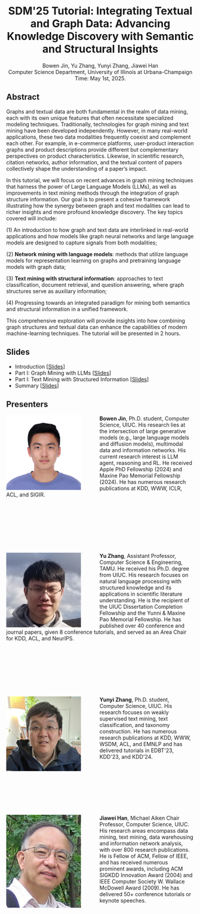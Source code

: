 <!-- ---
permalink: /wsdm24-tutorial/
author_profile: true
--- -->

<center>
<h1>
SDM'25 Tutorial: Integrating Textual and Graph Data: Advancing Knowledge Discovery with Semantic and Structural Insights
</h1>
Bowen Jin, Yu Zhang, Yunyi Zhang, Jiawei Han<br/>
Computer Science Department, University of Illinois at Urbana-Champaign<br/>
<!-- Time: Aug 9, 2023 10:00 AM - 1:00 PM (PDT) -->
Time: May 1st, 2025.
</center>

## Abstract

Graphs and textual data are both fundamental in the realm of data mining, each with its own unique features that often necessitate specialized modeling techniques. Traditionally, technologies for graph mining and text mining have been developed independently. However, in many real-world applications, these two data modalities frequently coexist and complement each other. For example, in e-commerce platforms, user-product interaction graphs and product descriptions provide different but complementary perspectives on product characteristics. Likewise, in scientific research, citation networks, author information, and the textual content of papers collectively shape the understanding of a paper’s impact.

In this tutorial, we will focus on recent advances in graph mining techniques that harness the power of Large Language Models (LLMs), as well as improvements in text mining methods through the integration of graph structure information. Our goal is to present a cohesive framework illustrating how the synergy between graph and text modalities can lead to richer insights and more profound knowledge discovery. The key topics covered will include:

(1) An introduction to how graph and text data are interlinked in real-world applications and how models like graph neural networks and large language models are designed to capture signals from both modalities;

(2) **Network mining with language models**: methods that utilize language models for representation learning on graphs and pretraining language models with graph data;

(3) **Text mining with structural information**: approaches to text classification, document retrieval, and question answering, where graph structures serve as auxiliary information;

(4) Progressing towards an integrated paradigm for mining both semantics and structural information in a unified framework.

This comprehensive exploration will provide insights into how combining graph structures and textual data can enhance the capabilities of modern machine-learning techniques.
The tutorial will be presented in 2 hours. 



## Slides

* Introduction \[[Slides](sdm25/Part0.pdf)\]
* Part I: Graph Mining with LLMs \[[Slides](sdm25/Part1.pdf)\]
* Part I: Text Mining with Structured Information \[[Slides](sdm25/Part2.pdf)\]
* Summary \[[Slides](sdm25/Part3.pdf)\]

## Presenters

<img align="left" img src="/img/portrait.jpg" alt="Bowen Jin" style="width: 200px;margin-right:50px;"/>**Bowen Jin**, Ph.D. student, Computer Science, UIUC. His research lies at the intersection of large generative models (e.g., large language models and diffusion models), multimodal data and information networks. His current research interest is LLM agent, reasoning and RL. He received Apple PhD Fellowship (2024) and Maxine Pao Memorial Fellowship (2024). He has numerous research publications at KDD, WWW, ICLR, ACL, and SIGIR.

<br/>
<br/>
<br/>
<br/>
<br/>
<br/>
<br/>

<img align="left" img src="/img/Yu_Zhang.png" alt="Yu Zhang" style="width: 200px;margin-right:50px;"/>**Yu Zhang**, Assistant Professor, Computer Science & Engineering, TAMU. He received his Ph.D. degree from UIUC. His research focuses on natural language processing with structured knowledge and its applications in scientific literature understanding. He is the recipient of the UIUC Dissertation Completion Fellowship and the Yunni & Maxine Pao Memorial Fellowship. He has published over 40 conference and journal papers, given 8 conference tutorials, and served as an Area Chair for KDD, ACL, and NeurIPS.


<br/>
<br/>
<br/>
<br/>
<br/>
<br/>
<br/>

<img align="left" img src="/img/Yunyi_Zhang.jpeg" alt="Yunyi Zhang" style="width: 200px;margin-right:50px;"/>**Yunyi Zhang**, Ph.D. student, Computer Science, UIUC. 
His research focuses on weakly supervised text mining, text classification, and taxonomy construction. He has numerous research publications at KDD, WWW, WSDM, ACL, and EMNLP and has delivered tutorials in EDBT'23, KDD'23, and KDD'24.


<br/>
<br/>
<br/>
<br/>
<br/>
<br/>
<br/>

<img align="left" img src="/img/Jiawei_Han.jpg" alt="Jiawei Han" style="width: 200px;margin-right:50px;"/>**Jiawei Han**, Michael Aiken Chair Professor, Computer Science, UIUC. His research areas encompass data mining, text mining, data warehousing and information network analysis, with over 800 research publications. He is Fellow of ACM, Fellow of IEEE, and has received numerous prominent awards, including ACM SIGKDD Innovation Award (2004) and IEEE Computer Society W. Wallace McDowell Award (2009). He has delivered 50+ conference tutorials or keynote speeches.
